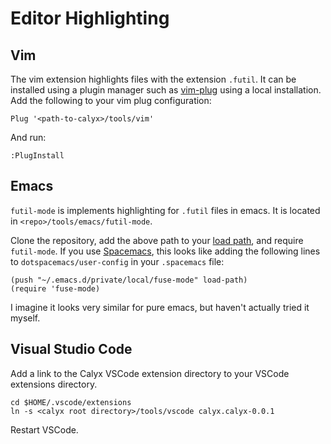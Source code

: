 # Editor Highlighting

## Vim

The vim extension highlights files with the extension `.futil`.
It can be installed using a plugin manager such as [vim-plug][] using a
local installation.
Add the following to your vim plug configuration:

```
Plug '<path-to-calyx>/tools/vim'
```

And run:

```
:PlugInstall
```

## Emacs

`futil-mode` is implements highlighting for `.futil` files in emacs.
It is located in `<repo>/tools/emacs/futil-mode`.

Clone the repository, add the above path to your [load path][], and require
`futil-mode`.
If you use [Spacemacs][], this looks like adding the following lines to
`dotspacemacs/user-config` in your `.spacemacs` file:
```elisp
(push "~/.emacs.d/private/local/fuse-mode" load-path)
(require 'fuse-mode)
```
I imagine it looks very similar for pure emacs, but haven't actually tried it myself.

## Visual Studio Code

Add a link to the Calyx VSCode extension directory to your VSCode extensions directory.
```
cd $HOME/.vscode/extensions
ln -s <calyx root directory>/tools/vscode calyx.calyx-0.0.1
```
Restart VSCode.

[vim-plug]: https://github.com/junegunn/vim-plug
[spacemacs]: https://www.spacemacs.org/
[load path]: http://www.emacswiki.org/emacs/LoadPath
